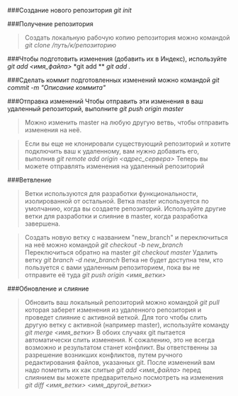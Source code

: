 ###Создание нового репозитория
*git init*

###Получение репозитория
>Создать локальную рабочую копию репозитория можно командой
*git clone /путь/к/репозиторию* 


###Чтобы подготовить изменения (добавить их в Индекс), используйте
*git add <имя_файла>*
*git add **
*git add .*


###Сделать коммит подготовленных изменений можно командой
*git commit -m "Описание коммита"*


###Отправка изменений
Чтобы отправить эти изменения в ваш удаленный репозиторий, выполните
*git push origin master*
>Можно изменить master на любую другую ветвь, чтобы отправить изменения на неё.

>Если вы еще не клонировали существующий репозиторий и 
>хотите подключить ваш к удаленному,
>вам нужно добавить его, выполнив
*git remote add origin <адрес_сервера>*
>Теперь вы можете отправлять изменения на удаленный репозиторий


###Ветвление
>Ветки используются для разработки функциональности, 
>изолированной от остальной. Ветка master используется по умолчанию, 
>когда вы создаете репозиторий. Используйте другие ветки для разработки 
>и слияние в master, когда разработка завершена.

>Создать новую ветку с названием "new_branch" и переключиться на неё можно командой
*git checkout -b new_branch*
>Переключиться обратно на master
*git checkout master*
>Удалить ветку
*git branch -d new_branch*
>Ветка не будет доступна тем, кто пользуется с вами удаленным репозиторием, 
>пока вы не отправите её туда
*git push origin <имя_ветки>*


###Обновление и слияние
>Обновить ваш локальный репозиторий можно командой
*git pull*
>которая заберет изменения из удаленного репозитория и проведет слияние с активной веткой.
>Для того чтобы слить другую ветку с активной (например master), используйте команду
*git merge <имя_ветки>*
>В обоих случаях git пытается автоматически слить изменения. 
>К сожалению, это не всегда возможно и результатом станет конфликт. 
>Вы ответственны за разрешение возникших конфликтов, 
>путем ручного редактирования файлов, указанных git. 
>После изменений вам надо пометить их как слитые
*git add <имя_файла>*
>перед слиянием вы можете предварительно посмотреть на изменения
*git diff <имя_ветки> <имя_другой_ветки>*
